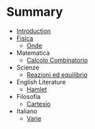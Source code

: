 # Summary

* [Introduction](README.md)
* [Fisica](fisica.md)
  * [Onde](fisica\onde.md)
* Matematica
  * [Calcolo Combinatorio](matematica\combinatoria.md)
* Scienze
  * [Reazioni ed equilibrio](scienze\equilibrio_reazioni.md)
* English Literature
  * [Hamlet](english_literature\hamlet.md)
* Filosofia
  * [Cartesio](filosofia\cartesio.md)
* Italiano
  * [Varie](/italiano/varie.md)

